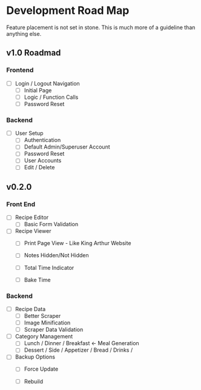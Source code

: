 # Development Road Map

Feature placement is not set in stone. This is much more of a guideline than anything else.

## v1.0 Roadmad

### Frontend
- [ ] Login / Logout Navigation
    * [ ] Initial Page
    * [ ] Logic / Function Calls
    * [ ] Password Reset
### Backend
- [ ] User Setup
    * [ ] Authentication
    * [ ] Default Admin/Superuser Account
    * [ ] Password Reset
    * [ ] User Accounts
    * [ ] Edit / Delete

## v0.2.0
### Front End

- [ ] Recipe Editor
    * [ ] Basic Form Validation
- [ ] Recipe Viewer
    * [ ] Print Page View - Like King Arthur Website
    * [ ] Notes Hidden/Not Hidden
    * [ ] Total Time Indicator
    * [ ] Bake Time


### Backend
- [ ] Recipe Data
    * [ ] Better Scraper
    * [ ] Image Minification
    * [ ] Scraper Data Validation
- [ ] Category Management
    * [ ] Lunch / Dinner / Breakfast <- Meal Generation 
    * [ ] Dessert / Side / Appetizer / Bread / Drinks / 
- [ ] Backup Options
    * [ ] Force Update
    * [ ] Rebuild





